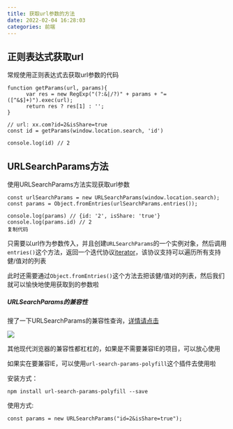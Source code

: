 ```yaml
---
title: 获取url参数的方法
date: 2022-02-04 16:28:03
categories: 前端
---
```

## 正则表达式获取url
常规使用正则表达式去获取url参数的代码
```
function getParams(url, params){
      var res = new RegExp("(?:&|/?)" + params + "=([^&$]+)").exec(url);
      return res ? res[1] : '';
}

// url: xx.com?id=2&isShare=true
const id = getParams(window.location.search, 'id')

console.log(id) // 2
```
## URLSearchParams方法
使用URLSearchParams方法实现获取url参数

```
const urlSearchParams = new URLSearchParams(window.location.search);
const params = Object.fromEntries(urlSearchParams.entries());

console.log(params) // {id: '2', isShare: 'true'}
console.log(params.id) // 2
复制代码
```

只需要以url作为参数传入，并且创建`URLSearchParams`的一个实例对象，然后调用`entries()`这个方法，返回一个迭代协议[iterator](https://developer.mozilla.org/zh-CN/docs/Web/JavaScript/Reference/Iteration_protocols)，该协议支持可以遍历所有支持健/值对的列表

此时还需要通过`Object.fromEntries()`这个方法去把该健/值对的列表，然后我们就可以愉快地使用获取到的参数啦

##### URLSearchParams的兼容性

搜了一下URLSearchParams的兼容性查询，[详情请点击](https://caniuse.com/?search=URLSearchParams)

![](https://upload-images.jianshu.io/upload_images/10024246-14885064677a1950.png?imageMogr2/auto-orient/strip%7CimageView2/2/w/1240)


其他现代浏览器的兼容性都杠杠的，如果是不需要兼容IE的项目，可以放心使用

如果实在要兼容IE，可以使用`url-search-params-polyfill`这个插件去使用啦

安装方式：

```
npm install url-search-params-polyfill --save
```

使用方式:

```
const params = new URLSearchParams("id=2&isShare=true");
```
